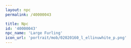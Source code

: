 ```yaml
---
layout: npc
permalink: /40000043

title: Npc
id: '40000043'
npc_name: 'Large Furling'
icon_url: 'portrait/mob/02020160_l_ellinuwhite_p.png'
---
```

